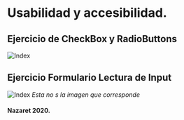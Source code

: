 # Usabilidad y accesibilidad. 

## Ejercicio de CheckBox y RadioButtons

![Index](http://nsoing.zapto.org/usabilidad/ejercicios/img/check.png)

## Ejercicio Formulario Lectura de Input
![Index](http://nsoing.zapto.org/usabilidad/ejercicios/img/check.png)
*Esta no s la imagen que corresponde*

#### Nazaret 2020.
